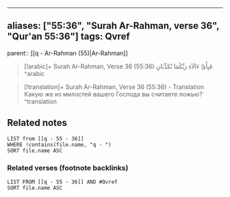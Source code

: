 
---
aliases: ["55:36", "Surah Ar-Rahman, verse 36", "Qur'an 55:36"]
tags: Qvref
---

parent:: [[q - Ar-Rahman (55)|Ar-Rahman]]

> [!arabic]+ Surah Ar-Rahman, Verse 36 (55:36)
> <span class="quran-arabic">فَبِأَىِّ ءَالَآءِ رَبِّكُمَا تُكَذِّبَانِ</span>
^arabic

> [!translation]+ Surah Ar-Rahman, Verse 36 (55:36) - Translation
> Какую же из милостей вашего Господа вы считаете ложью?
^translation



## Related notes
```dataview
LIST from [[q - 55 - 36]]
WHERE !contains(file.name, "q - ")
SORT file.name ASC
```

### Related verses (footnote backlinks)
```dataview
LIST FROM [[q - 55 - 36]] AND #Qvref
SORT file.name ASC
```

